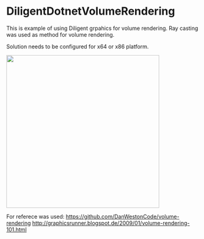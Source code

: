 # DiligentDotnetVolumeRendering

This is example of using Diligent grpahics for volume rendering. Ray casting was used as method for volume rendering.

Solution needs to be configured for x64 or x86 platform.

<img src="https://github.com/zarnayp/DiligentDotnetVolumeRendering/assets/39445270/88bc1dee-b251-415b-99b4-e85be854e575" width="400">

For referece was used:
https://github.com/DanWestonCode/volume-rendering
http://graphicsrunner.blogspot.de/2009/01/volume-rendering-101.html
